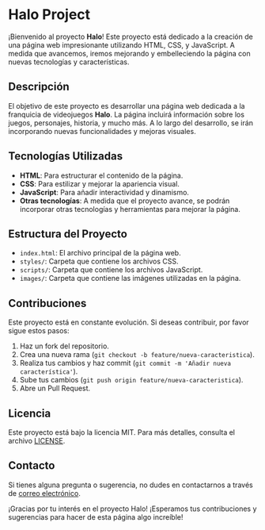 # Halo Project

¡Bienvenido al proyecto **Halo**! Este proyecto está dedicado a la creación de una página web impresionante utilizando HTML, CSS, y JavaScript. A medida que avancemos, iremos mejorando y embelleciendo la página con nuevas tecnologías y características.

## Descripción

El objetivo de este proyecto es desarrollar una página web dedicada a la franquicia de videojuegos **Halo**. La página incluirá información sobre los juegos, personajes, historia, y mucho más. A lo largo del desarrollo, se irán incorporando nuevas funcionalidades y mejoras visuales.

## Tecnologías Utilizadas

- **HTML**: Para estructurar el contenido de la página.
- **CSS**: Para estilizar y mejorar la apariencia visual.
- **JavaScript**: Para añadir interactividad y dinamismo.
- **Otras tecnologías**: A medida que el proyecto avance, se podrán incorporar otras tecnologías y herramientas para mejorar la página.

## Estructura del Proyecto

- `index.html`: El archivo principal de la página web.
- `styles/`: Carpeta que contiene los archivos CSS.
- `scripts/`: Carpeta que contiene los archivos JavaScript.
- `images/`: Carpeta que contiene las imágenes utilizadas en la página.

## Contribuciones

Este proyecto está en constante evolución. Si deseas contribuir, por favor sigue estos pasos:

1. Haz un fork del repositorio.
2. Crea una nueva rama (`git checkout -b feature/nueva-caracteristica`).
3. Realiza tus cambios y haz commit (`git commit -m 'Añadir nueva característica'`).
4. Sube tus cambios (`git push origin feature/nueva-caracteristica`).
5. Abre un Pull Request.

## Licencia

Este proyecto está bajo la licencia MIT. Para más detalles, consulta el archivo [LICENSE](LICENSE).

## Contacto

Si tienes alguna pregunta o sugerencia, no dudes en contactarnos a través de [correo electrónico](mailto:contacto@halo.com).

¡Gracias por tu interés en el proyecto Halo! ¡Esperamos tus contribuciones y sugerencias para hacer de esta página algo increíble!

